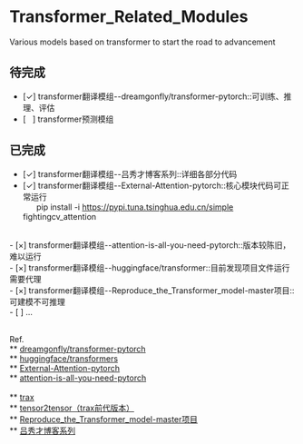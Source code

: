 # Transformer_Related_Modules

Various models based on transformer to start the road to advancement

## 待完成
- [&check;] transformer翻译模组--dreamgonfly/transformer-pytorch::可训练、推理、评估
- [&nbsp;&nbsp;&nbsp;] transformer预测模组


## 已完成 
<!-- 
    &check; 乘号 ✔ ✓
    &times; 叉号 x 

    半角空格: &ensp;或 &#8194;
    全角空格: &emsp;或 &#8195;
    不换行空格: &nbsp;或 &#160;
-->   

- [&check;] transformer翻译模组--吕秀才博客系列::详细各部分代码<br>
- [&check;] transformer翻译模组--External-Attention-pytorch::核心模块代码可正常运行<br>
&nbsp;&nbsp;&nbsp;&nbsp;&nbsp;&nbsp;pip install -i https://pypi.tuna.tsinghua.edu.cn/simple fightingcv_attention<br>
<br>
- [&times;] transformer翻译模组--attention-is-all-you-need-pytorch::版本较陈旧，难以运行<br>
- [&times;] transformer翻译模组--huggingface/transformer::目前发现项目文件运行需要代理<br>
- [&times;] transformer翻译模组--Reproduce_the_Transformer_model-master项目::可建模不可推理<br>
- [ ] ...<br>

<br>

Ref.    
** [dreamgonfly/transformer-pytorch](https://github.com/dreamgonfly/transformer-pytorch)<br>
** [huggingface/transformers](https://github.com/huggingface/transformers/blob/main/README_zh-hans.md) <br>
** [External-Attention-pytorch](https://github.com/xmu-xiaoma666/External-Attention-pytorch) <br>
** [attention-is-all-you-need-pytorch](https://github.com/jadore801120/attention-is-all-you-need-pytorch)<br><br>
** [trax](https://github.com/google/trax) <br>
** [tensor2tensor（trax前代版本）](https://github.com/tensorflow/tensor2tensor)<br>
** [Reproduce_the_Transformer_model-master项目](https://github.com/scnu-dil/Reproduce_the_Transformer_model) <br>
** [吕秀才博客系列](https://blog.csdn.net/nocml/article/details/125711025)<br>
